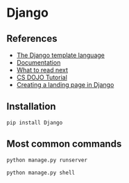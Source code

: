 # Django

## References

- [The Django template language](https://docs.djangoproject.com/en/1.7/topics/templates/)
- [Documentation](https://docs.djangoproject.com/en/2.2/contents/)
- [What to read next](https://docs.djangoproject.com/en/2.2/intro/whatsnext/)
- [CS DOJO Tutorial](https://www.youtube.com/watch?v=ovql0Ui3n_I&t=116s)
- [Creating a landing page in Django](https://kholinlabs.com/creating-a-landing-page-in-django)

## Installation 

```
pip install Django
```

## Most common commands

```py 
python manage.py runserver

python manage.py shell
```

